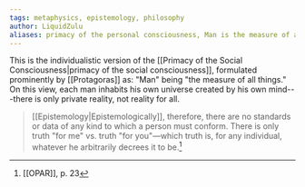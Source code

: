 ```yaml
---
tags: metaphysics, epistemology, philosophy
author: LiquidZulu
aliases: primacy of the personal consciousness, Man is the measure of all things
---
```


This is the individualistic version of the [[Primacy of the Social Consciousness|primacy of the social consciousness]], formulated prominently by [[Protagoras]] as: "Man" being "the measure of all things." On this view, each man inhabits his own universe created by his own mind---there is only private reality, not reality for all.

> [[Epistemology|Epistemologically]], therefore, there are no standards or data of any kind to which a person must conform. There is only truth "for me" vs. truth "for you"—which truth is, for any individual, whatever he arbitrarily decrees it to be.[^1]

[^1]: [[OPAR]], p. 23